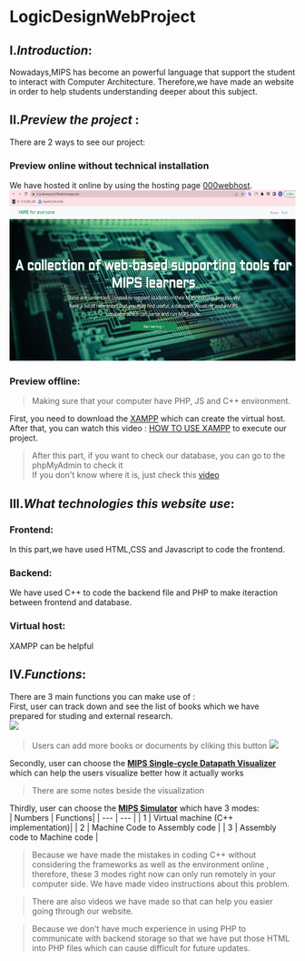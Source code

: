 # LogicDesignWebProject 
## I.*Introduction*:
Nowadays,MIPS has become an powerful language that support the student to interact with Computer Architecture.
Therefore,we have made an website in order to help students understanding deeper about this subject.
## II.*Preview the project* : <br/>
There are 2 ways to see our project:<br />
### Preview online without technical installation
We have hosted it online by using the hosting page [000webhost](https://vn.000webhost.com/).<br/>
<img src= "Pictures/Webpage.png" height = "300"> <br/>
### Preview offline: <br/>
> Making sure that your computer have PHP, JS and C++ environment. <br />
>
First, you need to download the [XAMPP](https://www.apachefriends.org/download.html) which can create the virtual host. <br />
After that, you can watch this video : [HOW TO USE XAMPP](https://www.youtube.com/watch?v=7H29Z8ZLw6I) to execute our project. <br />
> After this part, if you want to check our database, you can go to the phpMyAdmin to check it <br/>
> If you don't know where it is, just check this [video](https://www.youtube.com/watch?v=GvXLUJAQwu4)
> 
## III.*What technologies this website use*:
### Frontend:
In this part,we have used HTML,CSS and Javascript to code the frontend.<br />
### Backend:
We have used C++ to code the backend file and PHP to make iteraction between frontend and database. <br />
### Virtual host: 
 XAMPP can be helpful <br />

##  IV.*Functions*:
There are 3 main functions you can make use of :<br />
First, user can track down and see the list of books which we have prepared for studing and external research.<br />
<img src = https://user-images.githubusercontent.com/60745952/161093697-67b75be1-d311-4929-9a6e-1be6becea06e.png  > <br />
> Users can add more books or documents by cliking this button
> <img src = https://user-images.githubusercontent.com/60745952/161093428-21d011f5-f747-44fc-b1ae-fe7a99d8e72c.png  >
>
Secondly, user can choose the [**MIPS Single-cycle Datapath Visualizer**](https://mips4everyone.000webhostapp.com/datapath-visualizer) which can help the users visualize better how it actually works <br />
> There are some notes beside the visualization <br />
> 
Thirdly, user can choose the [**MIPS Simulator**](https://mips4everyone.000webhostapp.com/simulator) which have 3 modes:<br />
| Numbers | Functions|
| --- | --- |
| 1 | Virtual machine (C++ implementation)|
| 2 | Machine Code to Assembly code |
| 3 | Assembly code to Machine code |

>Because we have made the mistakes in coding C++ without considering the frameworks as well as the environment online , therefore, these 3 modes right now can only run remotely in your computer side. We have made video instructions about this problem.

>There are also videos we have made so that can help you easier going through our website. <br /> 

>Because we don't have much experience in using PHP to communicate with backend storage so that we have put those HTML into PHP files which can cause difficult for future updates. <br />



